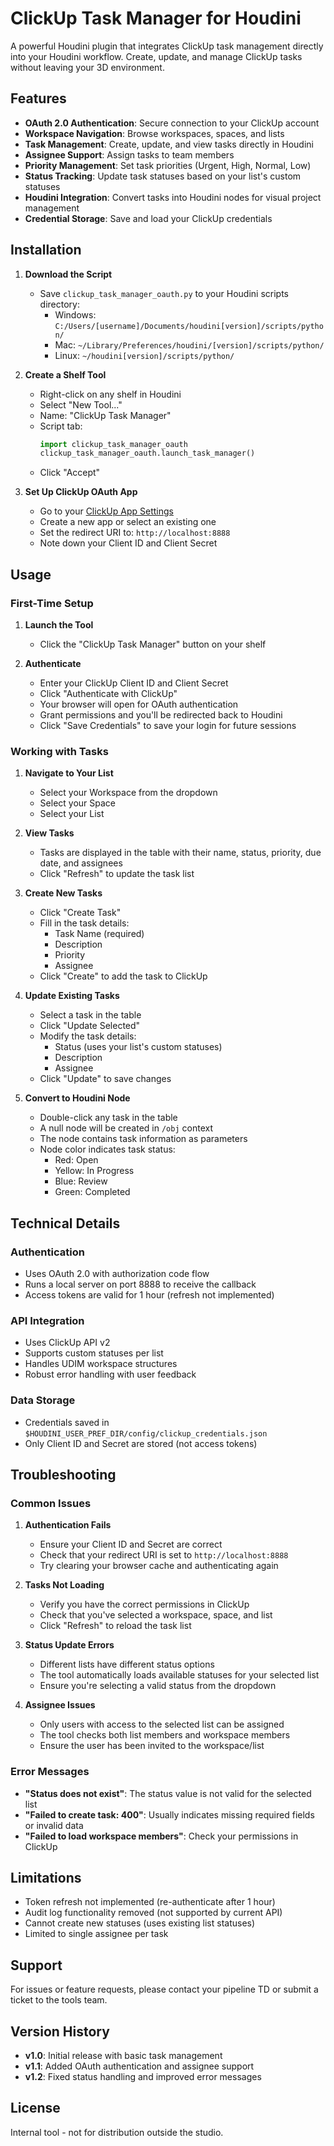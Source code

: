 # ClickUp Task Manager for Houdini

A powerful Houdini plugin that integrates ClickUp task management directly into your Houdini workflow. Create, update, and manage ClickUp tasks without leaving your 3D environment.

## Features

- **OAuth 2.0 Authentication**: Secure connection to your ClickUp account
- **Workspace Navigation**: Browse workspaces, spaces, and lists
- **Task Management**: Create, update, and view tasks directly in Houdini
- **Assignee Support**: Assign tasks to team members
- **Priority Management**: Set task priorities (Urgent, High, Normal, Low)
- **Status Tracking**: Update task statuses based on your list's custom statuses
- **Houdini Integration**: Convert tasks into Houdini nodes for visual project management
- **Credential Storage**: Save and load your ClickUp credentials

## Installation

1. **Download the Script**
   - Save `clickup_task_manager_oauth.py` to your Houdini scripts directory:
     - Windows: `C:/Users/[username]/Documents/houdini[version]/scripts/python/`
     - Mac: `~/Library/Preferences/houdini/[version]/scripts/python/`
     - Linux: `~/houdini[version]/scripts/python/`

2. **Create a Shelf Tool**
   - Right-click on any shelf in Houdini
   - Select "New Tool..."
   - Name: "ClickUp Task Manager"
   - Script tab:
     ```python
     import clickup_task_manager_oauth
     clickup_task_manager_oauth.launch_task_manager()
     ```
   - Click "Accept"

3. **Set Up ClickUp OAuth App**
   - Go to your [ClickUp App Settings](https://app.clickup.com/settings/apps)
   - Create a new app or select an existing one
   - Set the redirect URI to: `http://localhost:8888`
   - Note down your Client ID and Client Secret

## Usage

### First-Time Setup

1. **Launch the Tool**
   - Click the "ClickUp Task Manager" button on your shelf
   
2. **Authenticate**
   - Enter your ClickUp Client ID and Client Secret
   - Click "Authenticate with ClickUp"
   - Your browser will open for OAuth authentication
   - Grant permissions and you'll be redirected back to Houdini
   - Click "Save Credentials" to save your login for future sessions

### Working with Tasks

1. **Navigate to Your List**
   - Select your Workspace from the dropdown
   - Select your Space
   - Select your List

2. **View Tasks**
   - Tasks are displayed in the table with their name, status, priority, due date, and assignees
   - Click "Refresh" to update the task list

3. **Create New Tasks**
   - Click "Create Task"
   - Fill in the task details:
     - Task Name (required)
     - Description
     - Priority
     - Assignee
   - Click "Create" to add the task to ClickUp

4. **Update Existing Tasks**
   - Select a task in the table
   - Click "Update Selected"
   - Modify the task details:
     - Status (uses your list's custom statuses)
     - Description
     - Assignee
   - Click "Update" to save changes

5. **Convert to Houdini Node**
   - Double-click any task in the table
   - A null node will be created in `/obj` context
   - The node contains task information as parameters
   - Node color indicates task status:
     - Red: Open
     - Yellow: In Progress
     - Blue: Review
     - Green: Completed

## Technical Details

### Authentication
- Uses OAuth 2.0 with authorization code flow
- Runs a local server on port 8888 to receive the callback
- Access tokens are valid for 1 hour (refresh not implemented)

### API Integration
- Uses ClickUp API v2
- Supports custom statuses per list
- Handles UDIM workspace structures
- Robust error handling with user feedback

### Data Storage
- Credentials saved in `$HOUDINI_USER_PREF_DIR/config/clickup_credentials.json`
- Only Client ID and Secret are stored (not access tokens)

## Troubleshooting

### Common Issues

1. **Authentication Fails**
   - Ensure your Client ID and Secret are correct
   - Check that your redirect URI is set to `http://localhost:8888`
   - Try clearing your browser cache and authenticating again

2. **Tasks Not Loading**
   - Verify you have the correct permissions in ClickUp
   - Check that you've selected a workspace, space, and list
   - Click "Refresh" to reload the task list

3. **Status Update Errors**
   - Different lists have different status options
   - The tool automatically loads available statuses for your selected list
   - Ensure you're selecting a valid status from the dropdown

4. **Assignee Issues**
   - Only users with access to the selected list can be assigned
   - The tool checks both list members and workspace members
   - Ensure the user has been invited to the workspace/list

### Error Messages

- **"Status does not exist"**: The status value is not valid for the selected list
- **"Failed to create task: 400"**: Usually indicates missing required fields or invalid data
- **"Failed to load workspace members"**: Check your permissions in ClickUp

## Limitations

- Token refresh not implemented (re-authenticate after 1 hour)
- Audit log functionality removed (not supported by current API)
- Cannot create new statuses (uses existing list statuses)
- Limited to single assignee per task

## Support

For issues or feature requests, please contact your pipeline TD or submit a ticket to the tools team.

## Version History

- **v1.0**: Initial release with basic task management
- **v1.1**: Added OAuth authentication and assignee support
- **v1.2**: Fixed status handling and improved error messages

## License

Internal tool - not for distribution outside the studio.